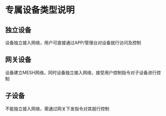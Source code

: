 # 专属设备类型说明

## 独立设备
设备独立接入网络，用户可直接通过APP/管理台对设备就行访问及控制

## 网关设备
设备建立MESH网络，同时设备独立接入网络，接受用户控制指令对子设备进行控制

## 子设备
不能独立接入网络，需通过网关下发指令对其就行控制